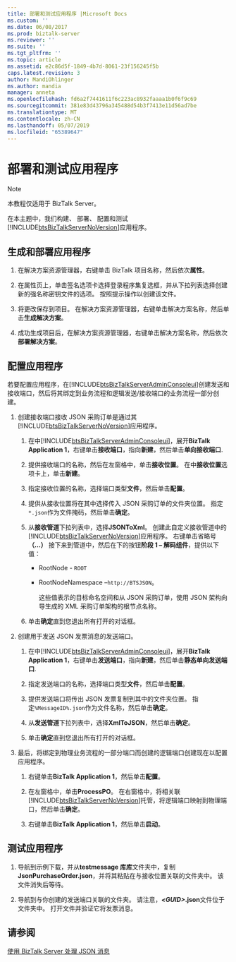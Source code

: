 ```yaml
---
title: 部署和测试应用程序 |Microsoft Docs
ms.custom: ''
ms.date: 06/08/2017
ms.prod: biztalk-server
ms.reviewer: ''
ms.suite: ''
ms.tgt_pltfrm: ''
ms.topic: article
ms.assetid: e2c86d5f-1849-4b7d-8061-23f156245f5b
caps.latest.revision: 3
author: MandiOhlinger
ms.author: mandia
manager: anneta
ms.openlocfilehash: fd6a2f7441611f6c223ac8932faaaa1b0f6f9c69
ms.sourcegitcommit: 381e83d43796a345488d54b3f7413e11d56ad7be
ms.translationtype: MT
ms.contentlocale: zh-CN
ms.lasthandoff: 05/07/2019
ms.locfileid: "65389647"
---
```

# <a name="deploy-and-test-the-application"></a>部署和测试应用程序
> [!NOTE]
>  本教程仅适用于 BizTalk Server。  
  
 在本主题中，我们构建、 部署、 配置和测试[!INCLUDE[btsBizTalkServerNoVersion](../includes/btsbiztalkservernoversion-md.md)]应用程序。  
  
## <a name="build-and-deploy-the-application"></a>生成和部署应用程序  
  
1.  在解决方案资源管理器，右键单击 BizTalk 项目名称，然后依次**属性**。  
  
2.  在属性页上，单击签名选项卡选择登录程序集复选框，并从下拉列表选择创建新的强名称密钥文件的选项。 按照提示操作以创建该文件。  
  
3.  将更改保存到项目。 在解决方案资源管理器，右键单击解决方案名称，然后单击**生成解决方案**。  
  
4.  成功生成项目后，在解决方案资源管理器，右键单击解决方案名称，然后依次**部署解决方案**。  
  
## <a name="configure-the-application"></a>配置应用程序  
 若要配置应用程序，在[!INCLUDE[btsBizTalkServerAdminConsoleui](../includes/btsbiztalkserveradminconsoleui-md.md)]创建发送和接收端口，然后将其绑定到业务流程和逻辑发送/接收端口的业务流程一部分创建。  
  
1. 创建接收端口接收 JSON 采购订单是通过其[!INCLUDE[btsBizTalkServerNoVersion](../includes/btsbiztalkservernoversion-md.md)]应用程序。  
  
   1. 在中[!INCLUDE[btsBizTalkServerAdminConsoleui](../includes/btsbiztalkserveradminconsoleui-md.md)]，展开**BizTalk Application 1**，右键单击**接收端口**，指向**新建**，然后单击**单向接收端口**.  
  
   2. 提供接收端口的名称，然后在左窗格中，单击**接收位置**。 在中**接收位置**选项卡上，单击**新建**。  
  
   3. 指定接收位置的名称，选择端口类型**文件**，然后单击**配置**。  
  
   4. 提供从接收位置将在其中选择传入 JSON 采购订单的文件夹位置。 指定`*.json`作为文件掩码，然后单击**确定**。  
  
   5. 从**接收管道**下拉列表中，选择**JSONToXml**。 创建此自定义接收管道中的[!INCLUDE[btsBizTalkServerNoVersion](../includes/btsbiztalkservernoversion-md.md)]应用程序。 右键单击省略号 **（...）** 接下来到管道中，然后在下的按钮**阶段 1 – 解码组件**，提供以下值：  
  
      - RootNode - `ROOT`  
  
      - RootNodeNamespace –`http://BTSJSON`。  
  
        这些值表示的目标命名空间和从 JSON 采购订单，使用 JSON 架构向导生成的 XML 采购订单架构的根节点名称。  
  
   6. 单击**确定**直到您退出所有打开的对话框。  
  
2. 创建用于发送 JSON 发票消息的发送端口。  
  
   1. 在中[!INCLUDE[btsBizTalkServerAdminConsoleui](../includes/btsbiztalkserveradminconsoleui-md.md)]，展开**BizTalk Application 1**，右键单击**发送端口**，指向**新建**，然后单击**静态单向发送端口**.  
  
   2. 指定发送端口的名称，选择端口类型**文件**，然后单击**配置**。  
  
   3. 提供发送端口将传出 JSON 发票复制到其中的文件夹位置。 指定`%MessageID%.json`作为文件名称，然后单击**确定**。  
  
   4. 从**发送管道**下拉列表中，选择**XmlToJSON**，然后单击**确定**。  
  
   5. 单击**确定**直到您退出所有打开的对话框。  
  
3. 最后，将绑定到物理业务流程的一部分端口而创建的逻辑端口创建现在以配置应用程序。  
  
   1. 右键单击**BizTalk Application 1**，然后单击**配置**。  
  
   2. 在左窗格中，单击**ProcessPO**。 在右窗格中，将相关联[!INCLUDE[btsBizTalkServerNoVersion](../includes/btsbiztalkservernoversion-md.md)]托管，将逻辑端口映射到物理端口，然后单击**确定**。  
  
   3. 右键单击**BizTalk Application 1**，然后单击**启动**。  
  
## <a name="test-the-application"></a>测试应用程序  
  
1.  导航到示例下载，并从**testmessage 库库**文件夹中，复制**JsonPurchaseOrder.json**，并将其粘贴在与接收位置关联的文件夹中。 该文件消失后等待。  
  
2.  导航到与你创建的发送端口关联的文件夹。 请注意，***\<GUID\>*.json**文件位于文件夹中。 打开文件并验证它将发票消息。  
  
## <a name="see-also"></a>请参阅  
 [使用 BizTalk Server 处理 JSON 消息](../core/processing-json-messages-using-biztalk-server.md)